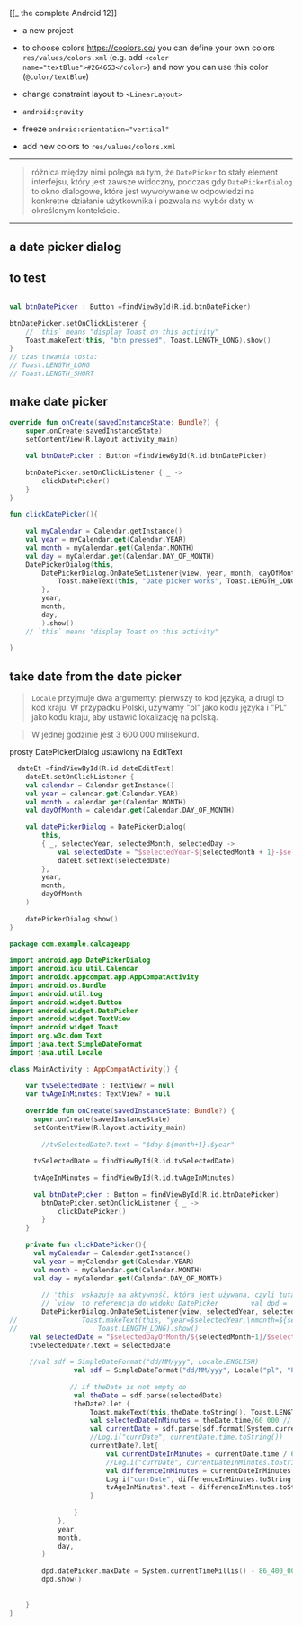 [[_ the complete Android 12]]

- a new project
- to choose colors https://coolors.co/
you can define your own colors `res/values/colors.xml` (e.g. add `<color name="textBlue">#264653</color>`)
and now you can use this color (`@color/textBlue`)

- change constraint layout to `<LinearLayout>`
- `android:gravity`
- freeze `android:orientation="vertical"`
- add new colors to `res/values/colors.xml`

---
> różnica między nimi polega na tym, że `DatePicker` to stały element interfejsu, który jest zawsze widoczny, podczas gdy `DatePickerDialog` to okno dialogowe, które jest wywoływane w odpowiedzi na konkretne działanie użytkownika i pozwala na wybór daty w określonym kontekście.

---
## a date picker dialog

## to test 
```kotlin
  
val btnDatePicker : Button =findViewById(R.id.btnDatePicker)  
  
btnDatePicker.setOnClickListener {  
    // `this` means "display Toast on this activity"   
    Toast.makeText(this, "btn pressed", Toast.LENGTH_LONG).show()  
}
// czas trwania tosta:
// Toast.LENGTH_LONG
// Toast.LENGTH_SHORT
```

## make date picker 
```kotlin
override fun onCreate(savedInstanceState: Bundle?) {  
    super.onCreate(savedInstanceState)  
    setContentView(R.layout.activity_main)  
  
    val btnDatePicker : Button =findViewById(R.id.btnDatePicker)  
  
    btnDatePicker.setOnClickListener { _ ->  
        clickDatePicker()  
    }  
}  
  
fun clickDatePicker(){  
  
    val myCalendar = Calendar.getInstance()  
    val year = myCalendar.get(Calendar.YEAR)  
    val month = myCalendar.get(Calendar.MONTH)  
    val day = myCalendar.get(Calendar.DAY_OF_MONTH)  
    DatePickerDialog(this,  
        DatePickerDialog.OnDateSetListener{view, year, month, dayOfMonth ->  
            Toast.makeText(this, "Date picker works", Toast.LENGTH_LONG).show()  
        },  
        year,  
        month,  
        day,  
        ).show()  
    // `this` means "display Toast on this activity"  
  
}
```


## take date from the date picker

> `Locale` przyjmuje dwa argumenty: pierwszy to kod języka, a drugi to kod kraju. W przypadku Polski, używamy "pl" jako kodu języka i "PL" jako kodu kraju, aby ustawić lokalizację na polską.

> W jednej godzinie jest 3 600 000 milisekund.
> 


prosty DatePickerDialog ustawiony na EditText
```kotlin
  dateEt =findViewById(R.id.dateEditText)  
    dateEt.setOnClickListener {  
    val calendar = Calendar.getInstance()  
    val year = calendar.get(Calendar.YEAR)  
    val month = calendar.get(Calendar.MONTH)  
    val dayOfMonth = calendar.get(Calendar.DAY_OF_MONTH)  
  
    val datePickerDialog = DatePickerDialog(  
        this,  
        { _, selectedYear, selectedMonth, selectedDay ->  
            val selectedDate = "$selectedYear-${selectedMonth + 1}-$selectedDay"  
            dateEt.setText(selectedDate)  
        },  
        year,  
        month,  
        dayOfMonth  
    )  
  
    datePickerDialog.show()  
}
```



```kotlin
package com.example.calcageapp  
  
import android.app.DatePickerDialog  
import android.icu.util.Calendar  
import androidx.appcompat.app.AppCompatActivity  
import android.os.Bundle  
import android.util.Log  
import android.widget.Button  
import android.widget.DatePicker  
import android.widget.TextView  
import android.widget.Toast  
import org.w3c.dom.Text  
import java.text.SimpleDateFormat  
import java.util.Locale  
  
class MainActivity : AppCompatActivity() {  
  
    var tvSelectedDate : TextView? = null  
    var tvAgeInMinutes: TextView? = null  
 
    override fun onCreate(savedInstanceState: Bundle?) {  
      super.onCreate(savedInstanceState)  
      setContentView(R.layout.activity_main)  
  
        //tvSelectedDate?.text = "$day.${month+1}.$year"  
  
      tvSelectedDate = findViewById(R.id.tvSelectedDate)  
  
      tvAgeInMinutes = findViewById(R.id.tvAgeInMinutes)  
  
      val btnDatePicker : Button = findViewById(R.id.btnDatePicker)  
        btnDatePicker.setOnClickListener { _ ->  
            clickDatePicker()  
        }  
    }  
  
    private fun clickDatePicker(){  
      val myCalendar = Calendar.getInstance()  
      val year = myCalendar.get(Calendar.YEAR)  
      val month = myCalendar.get(Calendar.MONTH)  
      val day = myCalendar.get(Calendar.DAY_OF_MONTH)  
  
        // 'this' wskazuje na aktywność, która jest używana, czyli tutaj to `MainActivity`  
        // `view` to referencja do widoku DatePicker        val dpd =  DatePickerDialog(this,  
        DatePickerDialog.OnDateSetListener{view, selectedYear, selectedMonth, selectedDayOfMonth ->  
//                Toast.makeText(this, "year=$selectedYear,\nmonth=${selectedMonth+1},\nday=${selectedDayOfMonth}",  
//                    Toast.LENGTH_LONG).show()  
     val selectedDate = "$selectedDayOfMonth/${selectedMonth+1}/$selectedYear"  
     tvSelectedDate?.text = selectedDate  
  
     //val sdf = SimpleDateFormat("dd/MM/yyy", Locale.ENGLISH)  
                val sdf = SimpleDateFormat("dd/MM/yyy", Locale("pl", "PL"))  
  
               // if theDate is not empty do  
                val theDate = sdf.parse(selectedDate)  
                theDate?.let {  
                    Toast.makeText(this,theDate.toString(), Toast.LENGTH_LONG ).show()  
                    val selectedDateInMinutes = theDate.time/60_000 // 1 minuta to 60_000 milisekund  
                    val currentDate = sdf.parse(sdf.format(System.currentTimeMillis()))  
                    //Log.i("currDate", currentDate.time.toString())  
                    currentDate?.let{  
                        val currentDateInMinutes = currentDate.time / 60_000  
                        //Log.i("currDate", currentDateInMinutes.toString())  
                        val differenceInMinutes = currentDateInMinutes - selectedDateInMinutes  
                        Log.i("currDate", differenceInMinutes.toString())  
                        tvAgeInMinutes?.text = differenceInMinutes.toString()  
                    }  
  
                }  
            },  
            year,  
            month,  
            day,  
        )  
  
        dpd.datePicker.maxDate = System.currentTimeMillis() - 86_400_000  
        dpd.show()  
  
  
    }  
}
```





